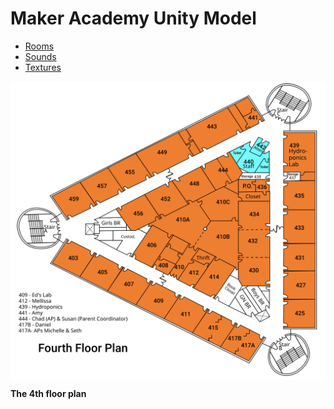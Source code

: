 Maker Academy Unity Model
=========================

- [Rooms](rooms.md)
- [Sounds](audio.md)
- [Textures](texture.md)

<img src="res/maker-4th-floor.svg" style="max-width: 100%; display: block" alt="4th floor plan">

**The 4th floor plan**
